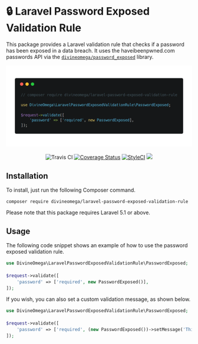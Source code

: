 # 🔒 Laravel Password Exposed Validation Rule

This package provides a Laravel validation rule that checks if a password has been exposed in a data breach. It uses the haveibeenpwned.com passwords API via the [`divineomega/password_exposed`](https://github.com/DivineOmega/password_exposed) library.

<p align="center">
    <img src="assets/images/laravel-password-exposed.png">
</p>

<p align="center">
    <a href="https://travis-ci.org/DivineOmega/laravel-password-exposed-validation-rule"></a><img src="https://travis-ci.org/DivineOmega/laravel-password-exposed-validation-rule.svg?branch=master" alt="Travis CI"></a>
    <a href='https://coveralls.io/github/DivineOmega/laravel-password-exposed-validation-rule?branch=master'><img src='https://coveralls.io/repos/github/DivineOmega/laravel-password-exposed-validation-rule/badge.svg?branch=master' alt='Coverage Status' /></a>
    <a href="https://styleci.io/repos/131214375"><img src="https://styleci.io/repos/131214375/shield?branch=master" alt="StyleCI"></a>
    <a href="https://packagist.org/packages/divineomega/laravel-password-exposed-validation-rule/stats"><img src="https://img.shields.io/packagist/dt/divineomega/laravel-password-exposed-validation-rule.svg"/></a>
</p>

## Installation

To install, just run the following Composer command.

```
composer require divineomega/laravel-password-exposed-validation-rule
```

Please note that this package requires Laravel 5.1 or above.

## Usage

The following code snippet shows an example of how to use the password exposed validation rule.

```php
use DivineOmega\LaravelPasswordExposedValidationRule\PasswordExposed;

$request->validate([
    'password' => ['required', new PasswordExposed()],
]);
```

If you wish, you can also set a custom validation message, as shown below.

```php
use DivineOmega\LaravelPasswordExposedValidationRule\PasswordExposed;

$request->validate([
    'password' => ['required', (new PasswordExposed())->setMessage('This password is not secure.')],
]);
```
